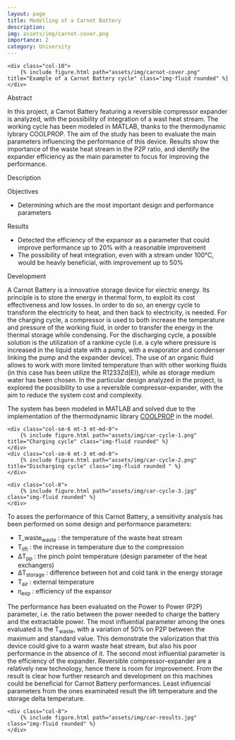 ```yaml
---
layout: page
title: Modelling of a Carnot Battery
description: 
img: assets/img/carnot-cover.png
importance: 2
category: University
---
```

<div class="row justify-content-sm-center">

    <div class="col-10">
        {% include figure.html path="assets/img/carnot-cover.png" title="Example of a Carnot Battery cycle" class="img-fluid rounded" %}
    </div>
</div>

<p2> Abstract </p2>

<p>
In this project, a Carnot Battery featuring a reversible compressor expander is analyzed, with the possibility of integration of a wast heat stream. The working cycle has been modeled in MATLAB, thanks to the thermodynamic lybrary COOLPROP. 
The aim of the study has been to evaluate the main parameters influencing the performance of this device.
Results show the importance of the waste heat stream in the P2P ratio, and identify the expander efficiency as the main parameter to focus for improving the performance.
</p>


<p2 > Description </p2>
<p>
<p3> Objectives </p3>
<ul>
<li> Determining which are the most important design and performance parameters </li> 
</ul>
<p3> Results </p3>
<ul>
<li> Detected the efficiency of the expansor as a parameter that could improve performance up to 20% with a reasonable improvement  </li> 
<li> The possibility of heat integration, even with a stream under 100°C, would be heavly beneficial, with improvement up to 50% </li>
</ul>


<p3> Development </p3>

<p> A Carnot Battery is a innovative storage device for electric energy. Its principle is to store the energy in thermal form, to exploit its cost effectiveness and low losses. 
In order to do so, an energy cycle to transform the electricity to heat, and then back to electricity, is needed. 
For the charging cycle, a compressor is used to both increase the temperature  and pressure of the working fluid, in order to transfer the energy in the thermal storage while condensing.
For the discharging cycle, a possible solution is the utilization of a rankine cycle (i.e. a cyle where pressure is increased in the liquid state with a pump, with a evaporator and condenser linking the pump and the expander device).
The use of an organic fluid allows to work with more limited temperature than with other working fluids (in this case has been utilize the R1233Zd(E)), while as storage medium water has been chosen. 
In the particular design analyzed in the project, is explored the possibility to use a reversible compressor-expander, with the aim to reduce the system cost and complexity.
</p>

<p> The system has been modeled in <span class="strong2"> MATLAB </span> and solved due to the implementation of the thermodynamic library <a href="http://www.coolprop.org" target="_blank">COOLPROP</a> in the model. 

</p>

<div class="row justify-content-sm-center">

    <div class="col-sm-6 mt-3 mt-md-0">
        {% include figure.html path="assets/img/car-cycle-1.png" title="Charging cycle" class="img-fluid rounded" %}
    </div>
    <div class="col-sm-6 mt-3 mt-md-0">
        {% include figure.html path="assets/img/car-cycle-2.png" title="Discharging cycle" class="img-fluid rounded " %}
    </div>
</div>

<div class="row justify-content-sm-center">

    <div class="col-8">
        {% include figure.html path="assets/img/car-cycle-3.jpg" class="img-fluid rounded" %}
    </div>
</div>



<p> To asses the performance of this Carnot Battery, a sensitivity analysis has been performed on some design and performance parameters:
<ul>
<li> T_waste<sub>waste</sub> : the temperature of the waste heat stream </li> 
<li> T<sub>lift</sub> : the increase in temperature due to the compression</li>
<li> &Delta;T<sub>pp</sub> : the pinch point temperature (design parameter of the heat exchangers)</li>
<li> &Delta;T<sub>storage</sub> : difference between hot and cold tank in the energy storage</li>
<li> T<sub>air</sub> : external temperature </li>
<li> &eta;<sub>exp</sub> : efficiency of the expansor </li>
</ul>
 </p>







<p> The performance has been evaluated on the Power to Power (P2P) parameter, i.e. the ratio between the power needed to charge the battery and the extractable power.
The most influential parameter among the ones evaluated is the T<sub>waste</sub>, with a variation of 50% on P2P between the maximum and standard value. This demonstrate the valorization that this device could give to a warm waste heat stream, but also his poor performance in the absence of it.
The second most influential parameter is the efficiency of the expander. Reversible compressor-expander are a relatively new technology, hence there is room for improvement. From the result is clear how further research and development on this machines could be beneficial for Carnot Battery performances.
Least influencial parameters from the ones examinated result the lift temperature and the storage delta temperature.
</p>

<div class="row justify-content-sm-center">

    <div class="col-8">
        {% include figure.html path="assets/img/car-results.jpg" class="img-fluid rounded" %}
    </div>
</div>


